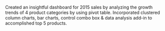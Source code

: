 Created an insightful dashboard for 2015 sales by analyzing the growth trends of 4 product categories by using pivot table. Incorporated clustered column charts, bar charts, control combo box & data analysis add-in to accomplished top 5 products.
